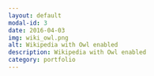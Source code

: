 ```yaml
---
layout: default
modal-id: 3
date: 2016-04-03
img: wiki_owl.png
alt: Wikipedia with Owl enabled
description: Wikipedia with Owl enabled
category: portfolio
---
```

